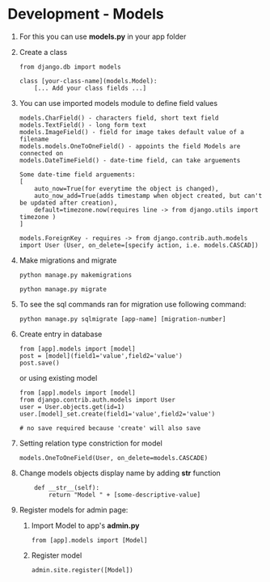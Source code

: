 # Development - Models

1. For this you can use **models.py** in your app folder

2. Create a class

    ```
    from django.db import models
    
    class [your-class-name](models.Model):
        [... Add your class fields ...]
    ```
3. You can use imported models module to define field values
    ```
    models.CharField() - characters field, short text field
    models.TextField() - long form text
    models.ImageField() - field for image takes default value of a filename
    models.models.OneToOneField() - appoints the field Models are connected on
    models.DateTimeField() - date-time field, can take arguements
    
    Some date-time field arguements: 
    [
        auto_now=True(for everytime the object is changed),
        auto_now_add=True(adds timestamp when object created, but can't be updated after creation),
        default=timezone.now(requires line -> from django.utils import timezone )
    ] 
    
    models.ForeignKey - requires -> from django.contrib.auth.models import User (User, on_delete=[specify action, i.e. models.CASCAD])
    ```
4. Make migrations and migrate

    ```
    python manage.py makemigrations
    
    python manage.py migrate
    ```
5. To see the sql commands ran for migration use following command:

    ```
    python manage.py sqlmigrate [app-name] [migration-number]
    
    ```
6. Create entry in database

    ```
    from [app].models import [model]
    post = [model](field1='value',field2='value')
    post.save()
    ```
    
    or using existing model
    ```
    from [app].models import [model]
    from django.contrib.auth.models import User
    user = User.objects.get(id=1)
    user.[model]_set.create(field1='value',field2='value')
    
    # no save required because 'create' will also save
    ```
    
7. Setting relation type constriction for model
    ```
    models.OneToOneField(User, on_delete=models.CASCADE)
    ```

8. Change models objects display name by adding __str__ function

    ```
        def __str__(self):
            return "Model " + [some-descriptive-value]
    ```
    
9. Register models for admin page:
    1. Import Model to app's **admin.py**
        ```
        from [app].models import [Model]
        ```
    2. Register model
        ```
        admin.site.register([Model])
    
        ```
